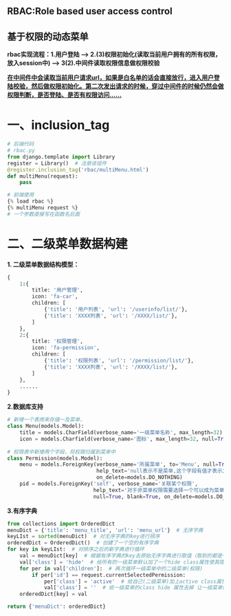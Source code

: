 ## **RBAC:Role based user access control**

## 基于权限的动态菜单

**rbac实现流程：1.用户登陆 --> 2.(3)权限初始化(读取当前用户拥有的所有权限，放入session中) --> 3(2).中间件读取权限信息做权限校验**

**<u>在中间件中会读取当前用户请求url，如果是白名单的话会直接放行，进入用户登陆校验，然后做权限初始化。第二次发出请求的时候，穿过中间件的时候仍然会做权限判断，是否登陆、是否有权限访问......</u>**

# 一、inclusion_tag

```python
# 后端代码
# rbac.py
from django.template import Library
register = Library()  # 注册该组件
@register.inclusion_tag('rbac/multiMenu.html')
def multiMenu(request):
    pass

# 前端使用
{% load rbac %}
{% multiMenu request %}
# 一个参数直接写在函数名后面
```

# 二、二级菜单数据构建

**1. 二级菜单数据结构模型：**

```python
{
    1:{
        title: '用户管理',
        icon: 'fa-car',
        children: [
            {'title': '用户列表', 'url': '/userinfo/list/'},
            {'title': 'XXXX列表', 'url': '/XXXX/list/'},
        ]
    },
    2:{
        title: '权限管理',
        icon: 'fa-permission',
        children: [
            {'title': '权限列表', 'url': '/permission/list/'},
            {'title': 'XXXX列表', 'url': '/XXXX/list/'},
        ]
    },
    ......
}
```

**2.数据库支持**

```python
# 新增一个表用来存储一及菜单，
class Menu(models.Model):
    title = models.CharField(verbose_name='一级菜单名称', max_length=32)
    icon = models.Charfield(verbose_name='图标', max_length=32, null=True, blank=True)
    
# 权限表中新增两个字段，将权限归属到菜单中
class Permission(models.Model):
    menu = models.ForeignKey(verbose_name='所属菜单', to='Menu', null=True, blank=True,
                             help_text='null表示不是菜单,这个字段有值才表示二级菜单',
                             on_delete=models.DO_NOTHING)
    pid = models.ForeignKey('self', verbose_name='关联某个权限',
                            help_text='对于非菜单权限需要选择一个可以成为菜单的权限,用户做默认展开和选中的菜单',
                            null=True, blank=True, on_delete=models.DO_NOTHING, related_name='parents')

```

**3.有序字典**

```python
from collections import OrderedDict
menuDict = {'title': 'menu_title', 'url': 'menu_url'}  # 无序字典
keyLIst = sorted(menuDict)  # 对无序字典的key进行排序
orderedDict = OrderedDict()  # 创建了一个空的有序字典
for key in keyLIst:  # 对排序之后的新字典进行循环
    val = menuDict[key]  # 根据有序字典的key去原始无序字典进行取值（取到的都是一级菜单）
    val['class'] = 'hide'  # 给所有的一级菜单默认加了一个hide class属性使其隐藏
    for per in val['children']:  # 再次循环一级菜单中的二级菜单(权限)
        if per['id'] == request.currentSelectedPermission:
            per['class'] = 'active'  # 给自己(二级菜单)加上active class属性
            val['class'] = ''  # 给一级菜单的class hide 属性去掉 让一级菜单保持展开状态
    orderedDict[key] = val

return {'menuDict': orderedDict}
```

